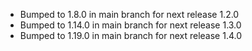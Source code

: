 - Bumped to 1.8.0 in main branch for next release 1.2.0
- Bumped to 1.14.0 in main branch for next release 1.3.0
- Bumped to 1.19.0 in main branch for next release 1.4.0
